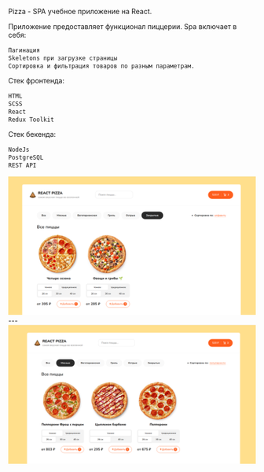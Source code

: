 Pizza - SPA учебное приложение на React.

Приложение предоставляет функционал пиццерии.
Spa включает в себя:

    Пагинация
    Skeletons при загрузке страницы 
    Сортировка и фильтрация товаров по разным параметрам.

Стек фронтенда:

    HTML
    SCSS
    React
    Redux Toolkit

Стек бекенда:

    NodeJs
    PostgreSQL
    REST API
<img src="https://github.com/soroktree/redux-pizza/blob/main/public/img/Screenshot%20from%202022-09-13%2011-06-30.png" alt="screenshots" style="max-width: 100%;">
---
<img src="https://github.com/soroktree/redux-pizza/blob/main/public/img/Screenshot%20from%202022-09-13%2011-06-50.png" alt="screenshots" style="max-width: 100%;">
